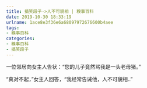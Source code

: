 ```yaml
---
title: 搞笑段子->人不可貌相 | 糗事百科
date: 2019-10-30 18:33:19
urlname: 1ace8e3f36e6a68097972676600b4aee
tags: 
- 糗事百科
categories:
- 糗事百科
- 搞笑段子
---
```

一位邻居向女主人告状：“您的儿子竟然骂我是一头老母猪。”

“真对不起，”女主人回答，“我经常告诫他，人不可貌相..”


